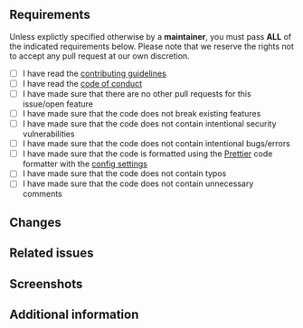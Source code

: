 <!-- To make our job easier, please spend time to review your application before submitting. -->
<!-- To tick a box, place an `x` between two square brackets e.g. [x] -->

## Requirements
Unless explictly specified otherwise by a **maintainer**, you must pass **ALL** of the indicated requirements below.
Please note that we reserve the rights not to accept any pull request at our own discretion.

- [ ] I have read the [contributing guidelines](./CONTRIBUTING.md)
- [ ] I have read the [code of conduct](./CODE_OF_CONDUCT.md)
- [ ] I have made sure that there are no other pull requests for this issue/open feature
- [ ] I have made sure that the code does not break existing features
- [ ] I have made sure that the code does not contain intentional security vulnerabilities
- [ ] I have made sure that the code does not contain intentional bugs/errors
- [ ] I have made sure that the code is formatted using the [Prettier](https://prettier.io/) code formatter with the [config settings](../.prettierrc.yml)
- [ ] I have made sure that the code does not contain typos
- [ ] I have made sure that the code does not contain unnecessary comments

## Changes

<!-- Please describe the changes you have made. -->

## Related issues

<!-- Please link the issue(s) which this pull request closes here. -->

## Screenshots

<!-- If applicable, please add screenshots to help explain your pull request. -->

## Additional information

<!-- If applicable, please add any additional information about your pull request here. -->

<!-- Thank you for your contribution! -->